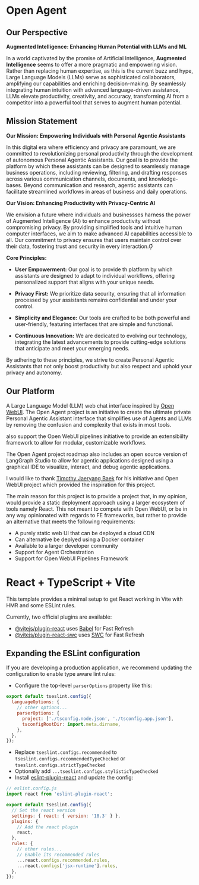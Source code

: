 # Open Agent

## Our Perspective
**Augmented Intelligence: Enhancing Human Potential with LLMs and ML**

In a world captivated by the promise of Artificial Intelligence, **Augmented Intelligence** seems to offer a more pragmatic and empowering vision. Rather than replacing human expertise, as this is the current buzz and hype, Large Language Models (LLMs) serve as sophisticated collaborators, amplifying our capabilities and enriching decision-making. By seamlessly integrating human intuition with advanced language-driven assistance, LLMs elevate productivity, creativity, and accuracy, transforming AI from a competitor into a powerful tool that serves to augment human potential.

## Mission Statement

**Our Mission: Empowering Individuals with Personal Agentic Assistants**

In this digital era where efficiency and privacy are paramount, we are committed to revolutionizing personal productivity through the development of autonomous Personal Agentic Assistants. Our goal is to provide the platform by which these assistants can be designed to seamlessly manage business operations, including reviewing, filtering, and drafting responses across various communication channels, documents, and knowledge-bases. Beyond communication and research, agentic assistants can facilitate streamlined workflows in areas of business and daily operations.

**Our Vision: Enhancing Productivity with Privacy-Centric AI**

We envision a future where individuals and businessses harness the power of Augmented Intelligence (AI) to enhance productivity without compromising privacy. By providing simplified tools and intuitive human computer interfaces, we aim to make advanced AI capabilities accessible to all. Our commitment to privacy ensures that users maintain control over their data, fostering trust and security in every interaction.

**Core Principles:**

- **User Empowerment:** Our goal is to provide th platform by which assistants are designed to adapt to individual workflows, offering personalized support that aligns with your unique needs.

- **Privacy First:** We prioritize data security, ensuring that all information processed by your assistants remains confidential and under your control.

- **Simplicity and Elegance:** Our tools are crafted to be both powerful and user-friendly, featuring interfaces that are simple and functional.

- **Continuous Innovation:** We are dedicated to evolving our technology, integrating the latest advancements to provide cutting-edge solutions that anticipate and meet your emerging needs.

By adhering to these principles, we strive to create Personal Agentic Assistants that not only boost productivity but also respect and uphold your privacy and autonomy.

## Our Platform

A Large Language Model (LLM) web chat interface inspired by [Open WebUI](https://github.com/open-webui/open-webui). The Open Agent project is an initiative to create the ultimate private Personal Agentic Assistant interface that simplifies use of Agents and LLMs by removing the confusion and complexity that exists in most tools. 

also support the Open WebUI pipelines initiative to provide an extensibiilty framework to allow for modular, customizable workflows.

The Open Agent project roadmap also includes an open source version of LangGraph Studio to allow for agentic applications designed using a graphical IDE to visualize, interact, and debug agentic applications.

I would like to thank [Timothy Jaeryang Baek](https://github.com/tjbck) for his initiative and Open WebUI project which provided the inspiration for this project.

The main reason for this project is to provide a project that, in my opinion, would provide a static deployment approach using a larger ecosystem of tools namely React. This not meant to compete with Open WebUI, or be in any way opinionated with regards to FE frameworks, but rather to provide an alternative that meets the following requirements:

- A purely static web UI that can be deployed a cloud CDN
- Can alternative be deplyed using a Docker container
- Available to a larger developer community
- Support for Agent Orchestration
- Support for Open WebUI Pipelines Framework

# React + TypeScript + Vite

This template provides a minimal setup to get React working in Vite with HMR and some ESLint rules.

Currently, two official plugins are available:

- [@vitejs/plugin-react](https://github.com/vitejs/vite-plugin-react/blob/main/packages/plugin-react/README.md) uses [Babel](https://babeljs.io/) for Fast Refresh
- [@vitejs/plugin-react-swc](https://github.com/vitejs/vite-plugin-react-swc) uses [SWC](https://swc.rs/) for Fast Refresh

## Expanding the ESLint configuration

If you are developing a production application, we recommend updating the configuration to enable type aware lint rules:

- Configure the top-level `parserOptions` property like this:

```js
export default tseslint.config({
  languageOptions: {
    // other options...
    parserOptions: {
      project: ['./tsconfig.node.json', './tsconfig.app.json'],
      tsconfigRootDir: import.meta.dirname,
    },
  },
});
```

- Replace `tseslint.configs.recommended` to `tseslint.configs.recommendedTypeChecked` or `tseslint.configs.strictTypeChecked`
- Optionally add `...tseslint.configs.stylisticTypeChecked`
- Install [eslint-plugin-react](https://github.com/jsx-eslint/eslint-plugin-react) and update the config:

```js
// eslint.config.js
import react from 'eslint-plugin-react';

export default tseslint.config({
  // Set the react version
  settings: { react: { version: '18.3' } },
  plugins: {
    // Add the react plugin
    react,
  },
  rules: {
    // other rules...
    // Enable its recommended rules
    ...react.configs.recommended.rules,
    ...react.configs['jsx-runtime'].rules,
  },
});
```